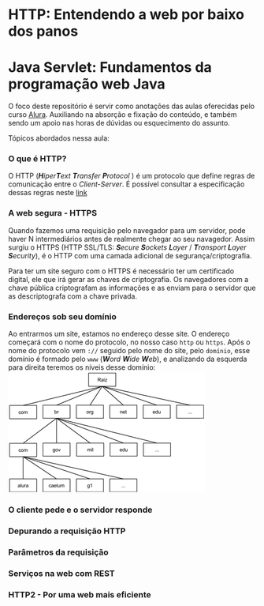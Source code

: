 # HTTP: Entendendo a web por baixo dos panos

# Java Servlet: Fundamentos da programação web Java

O foco deste repositório é servir como anotações das aulas oferecidas pelo curso [Alura](https://cursos.alura.com.br/course/http-fundamentos). Auxiliando na absorção e fixação do conteúdo, e também sendo um apoio nas horas de dúvidas ou esquecimento do assunto.

Tópicos abordados nessa aula:

### O que é HTTP?

O HTTP (***H****iper****T****ext* ***T****ransfer* ***P****rotocol* ) é um protocolo que define regras de comunicação entre o *Client-Server*. É possível consultar a especificação dessas regras neste [link](https://datatracker.ietf.org/doc/html/rfc2616)

### A web segura - HTTPS

Quando fazemos uma requisição pelo navegador para um servidor, pode haver N intermediários antes de realmente chegar ao seu navagedor. Assim surgiu o HTTPS (HTTP SSL/TLS: ***S****ecure* ***S****ockets* ***L****ayer* /  ***T****ransport*  ***L****ayer*  ***S****ecurity*), é o HTTP com uma camada adicional de segurança/criptografia.

Para ter um site seguro com o HTTPS é necessário ter um certificado digital, ele que irá gerar as chaves de criptografia. Os navegadores com a chave pública criptografam as informações e as enviam para o servidor que as descriptografa com a chave privada.

### Endereços sob seu domínio

Ao entrarmos um site, estamos no endereço desse site. O endereço começará com o nome do protocolo, no nosso caso `http` ou `https`. Após o nome do protocolo vem `://` seguido pelo nome do site, pelo `domínio`, esse domínio é formado pelo `www` (***W****ord* ***W****ide* ***W****eb*), e analizando da esquerda para direita teremos os níveis desse domínio:
![hierarquia domínio](https://github.com/AlanaZUP/HTTP/blob/master/domain-hierarquia.png)


### O cliente pede e o servidor responde

### Depurando a requisição HTTP

### Parâmetros da requisição

### Serviços na web com REST

### HTTP2 - Por uma web mais eficiente